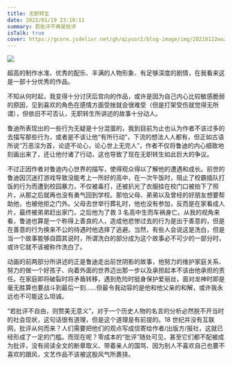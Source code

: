 ```yaml
---
title: 无职转生
date: 2022/01/19 23:10:11
summary: 若批评不再是批评
isTalk: true
cover: https://gcore.jsdelivr.net/gh/qiyuor2/blog-image/img/20210122wuzhizhuansheng.jpeg
---
```


![](https://gcore.jsdelivr.net/gh/qiyuor2/blog-image/img/20210122wuzhizhuansheng.jpeg)

超高的制作水准、优秀的配乐、丰满的人物形象、有足够深度的剧情，在我看来这是一部十分优秀的作品。

不知从何时起，我变得十分讨厌后宫向的作品，或许是因为自己内心比较敏感脆弱的原因，见到喜欢的角色在感情方面受挫就会很难受（但是打架受伤就觉得无所谓），但依旧不可否认，无职转生所讲述的故事十分动人。

鲁迪所表现出的一些行为无疑是十分混蛋的，我到目前为止也认为作者不该过多的去描写那些行为，或者是不该让他“有所行动”，下流的想法人人都有，但正如古语所说“万恶淫为首，论迹不论心，论心世上无完人”，作者不仅将鲁迪的内心细致地刻画出来了，还让他付诸了行动，这也导致了现在无职转生如此巨大的争议。

不过正因作者对鲁迪内心世界的描写，使得观众得以了解他的遭遇和成长。前世的鲁迪因沉迷打游戏导致没能考上一所好的高中，在一次午饭时，阻止了校霸插队打饭的行为而遭到校园暴力，不仅被毒打，还被扒光了衣服挂在校门口被拍下了照片，从那之后就再也没有勇气回到学校。那怕父母、弟弟以及曾经的好朋友想要帮助他，也被他拒之门外。父母去世举行葬礼时，他也没有参加，反而是在家看成人片，最终被弟弟赶出家门，之后他为了救 3 名高中生而车祸身亡。从我的视角来看，鲁迪也算是一个称得上善良的人，造成他悲惨过去的行为是出于善意的，但是在善意的行为换来不公的待遇时他选择了逃避。当然，有些人会说这是洗白，但是当一个故事能够自圆其说时，所谓洗白的部分成为这个故事必不可少的一部分时，或许它就不该被称作洗白了。

动画的前两部分所讲述的正是鲁迪走出前世阴影的故事，他努力的维护家庭关系、努力的做一个好孩子、向着外面的世界迈出那一步以及承担起本不该由他承担的责任。在家庭即将破裂时将矛盾转移，遇到危险时挺身保护爱丽丝，面对龙神时即是毫无胜算也要战斗到最后一刻……但最令我动容的是他和他父亲的和解，或许我永远也不可能这么坦诚。

“若批评不自由，则赞美无意义”，对于一个历史人物的名言的分析必然脱不开当时的社会现状，这句话很有道理，但是这个道理是有前提的。18 世纪并没有互联网，批评从何而来？人们需要把他们的观点写成信寄给作者/出版方/报社，这就已经形成了一定的门槛。而现在呢？零成本的“批评”随处可见，甚至它们都不配被成为批评，没有阅读全文的断章取义、带着亲人的国骂、因为别人不喜欢自己也要不喜欢的跟风，文艺作品不该被这股风气所裹挟。
